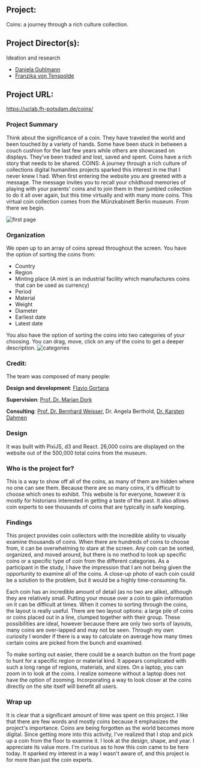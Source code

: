 ## Project:
Coins: a journey through a rich culture collection.
## Project Director(s): 
Ideation and research
* [Daniela Guhlmann](https://twitter.com/ElaGuhlmann)
* [Franzika von Tenspolde](https://twitter.com/fvont)  
## Project URL:
https://uclab.fh-potsdam.de/coins/ 

### **Project Summary** 
Think about the significance of a coin. They have traveled the world and been touched by a variety of hands. Some have been stuck in between a couch cushion for the last few years while others are showcased on displays. They’ve been traded and lost, saved and spent. Coins have a rich story that needs to be shared. COINS: A journey through a rich culture of collections digital humanities projects sparked this interest in me that I never knew I had. When first entering the website you are greeted with a message. The message invites you to recall your childhood memories of playing with your parents' coins and to join them in their jumbled collection to do it all over again, but this time virtually and with many more coins. This virtual coin collection comes from the Münzkabinett Berlin museum. From there we begin. 

![first page](https://juliabasauri.github.io/juliabasauri/images/coins.png)

### Organization

We open up to an array of coins spread throughout the screen. You have the option of sorting the coins from:
* Country
* Region
* Minting place (A mint is an industrial facility which manufactures coins that can be used as currency)
* Period
* Material
* Weight
* Diameter
* Earliest date
* Latest date

You also have the option of sorting the coins into two categories of your choosing. You can drag, move, click on any of the coins to get a deeper description. 
![categories](https://juliabasauri.github.io/juliabasauri/images/categories.png)

### Credit: 
The team was composed of many people: 

**Design and development**: [Flavio Gortana](https://twitter.com/flaviogortana) 

**Supervision**: [Prof. Dr. Marian Dork](https://twitter.com/nrchtct) 

**Consulting**: [Prof. Dr. Bernhard Weisser](https://twitter.com/WeisserBernhard), Dr. Angela Berthold, [Dr. Karsten Dahmen](https://twitter.com/KarstenDahmen) 

### Design
It was built with PixiJS, d3 and React. 26,000 coins are displayed on the website out of the 500,000 total coins from the museum.

### Who is the project for?
This is a way to show off all of the coins, as many of them are hidden where no one can see them. Because there are so many coins, it's difficult to choose which ones to exhibit. This website is for everyone, however it is mostly for historians interested in getting a taste of the past. It also allows coin experts to see thousands of coins that are typically in safe keeping.

### Findings
This project provides coin collectors with the incredible ability to visually examine thousands of coins. When there are hundreds of coins to choose from, it can be overwhelming to stare at the screen. Any coin can be sorted, organized, and moved around, but there is no method to look up specific coins or a specific type of coin from the different categories. As a participant in the study, I have the impression that I am not being given the opportunity to examine all of the coins. A close-up photo of each coin could be a solution to the problem, but it would be a highly time-consuming fix.

Each coin has an incredible amount of detail (as no two are alike), although they are relatively small. Putting your mouse over a coin to gain information on it can be difficult at times. When it comes to sorting through the coins, the layout is really useful. There are two layout options: a large pile of coins or coins placed out in a line, clumped together with their group. These possibilities are ideal, however because there are only two sorts of layouts, many coins are over-lapped and may not be seen. Through my own curiosity I wonder if there is a way to calculate on average how many times certain coins are picked from the bunch and examined. 

To make sorting out easier, there could be a search button on the front page to hunt for a specific region or material kind. It appears complicated with such a long range of regions, materials, and sizes. On a laptop, you can zoom in to look at the coins. I realize someone without a laptop does not have the option of zooming. Incorporating a way to look closer at the coins directly on the site itself will benefit all users.

### Wrap up
It is clear that a significant amount of time was spent on this project. I like that there are few words and mostly coins because it emphasizes the project's importance. Coins are being forgotten as the world becomes more digital. Since getting more into this activity, I've realized that I stop and pick up a coin from the floor to examine it. I look at the design, shape, and year. I appreciate its value more. I'm curious as to how this coin came to be here today. It sparked my interest in a way I wasn't aware of, and this project is for more than just the coin experts.
